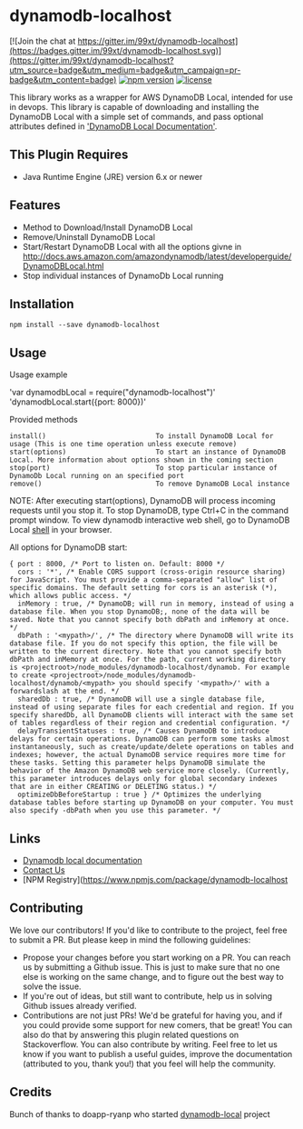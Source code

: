 dynamodb-localhost
=================================
[![Join the chat at https://gitter.im/99xt/dynamodb-localhost](https://badges.gitter.im/99xt/dynamodb-localhost.svg)](https://gitter.im/99xt/dynamodb-localhost?utm_source=badge&utm_medium=badge&utm_campaign=pr-badge&utm_content=badge)
[![npm version](https://badge.fury.io/js/dynamodb-localhost.svg)](https://badge.fury.io/js/dynamodb-localhost)
[![license](https://img.shields.io/npm/l/dynamodb-localhost.svg)](https://www.npmjs.com/package/dynamodb-localhost)

This library works as a wrapper for AWS DynamoDB Local, intended for use in devops. This library is capable of downloading and installing the DynamoDB Local with a simple set of commands, and pass optional attributes defined in ['DynamoDB Local Documentation'](http://docs.aws.amazon.com/amazondynamodb/latest/developerguide/DynamoDBLocal.html).

## This Plugin Requires

* Java Runtime Engine (JRE) version 6.x or newer

## Features

* Method to Download/Install DynamoDB Local
* Remove/Uninstall DynamoDB Local
* Start/Restart DynamoDB Local with all the options givne in http://docs.aws.amazon.com/amazondynamodb/latest/developerguide/DynamoDBLocal.html
* Stop individual instances of DynamoDb Local running

## Installation

`npm install --save dynamodb-localhost`

## Usage

Usage example

'var dynamodbLocal = require("dynamodb-localhost")'
'dynamodbLocal.start({port: 8000})'

Provided methods

```
install()                           To install DynamoDB Local for usage (This is one time operation unless execute remove)
start(options)                      To start an instance of DynamoDB Local. More information about options shown in the coming section
stop(port)                          To stop particular instance of DynamoDb Local running on an specified port
remove()                            To remove DynamoDB Local instance
```

NOTE: After executing start(options), DynamoDB will process incoming requests until you stop it. To stop DynamoDB, type Ctrl+C in the command prompt window. To view dynamodb interactive web shell, go to DynamoDB Local [shell](http://localhost:8000/shell) in your browser.

All options for DynamoDB start:

```
{ port : 8000, /* Port to listen on. Default: 8000 */
  cors : '*', /* Enable CORS support (cross-origin resource sharing) for JavaScript. You must provide a comma-separated "allow" list of specific domains. The default setting for cors is an asterisk (*), which allows public access. */
  inMemory : true, /* DynamoDB; will run in memory, instead of using a database file. When you stop DynamoDB;, none of the data will be saved. Note that you cannot specify both dbPath and inMemory at once. */
  dbPath : '<mypath>/', /* The directory where DynamoDB will write its database file. If you do not specify this option, the file will be written to the current directory. Note that you cannot specify both dbPath and inMemory at once. For the path, current working directory is <projectroot>/node_modules/dynamodb-localhost/dynamob. For example to create <projectroot>/node_modules/dynamodb-localhost/dynamob/<mypath> you should specify '<mypath>/' with a forwardslash at the end. */
  sharedDb : true, /* DynamoDB will use a single database file, instead of using separate files for each credential and region. If you specify sharedDb, all DynamoDB clients will interact with the same set of tables regardless of their region and credential configuration. */
  delayTransientStatuses : true, /* Causes DynamoDB to introduce delays for certain operations. DynamoDB can perform some tasks almost instantaneously, such as create/update/delete operations on tables and indexes; however, the actual DynamoDB service requires more time for these tasks. Setting this parameter helps DynamoDB simulate the behavior of the Amazon DynamoDB web service more closely. (Currently, this parameter introduces delays only for global secondary indexes that are in either CREATING or DELETING status.) */
  optimizeDbBeforeStartup : true } /* Optimizes the underlying database tables before starting up DynamoDB on your computer. You must also specify -dbPath when you use this parameter. */
```

## Links

* [Dynamodb local documentation](http://docs.aws.amazon.com/amazondynamodb/latest/developerguide/DynamoDBLocal.html)
* [Contact Us](mailto:ashanf@99x.lk)
* [NPM Registry](https://www.npmjs.com/package/dynamodb-localhost

## Contributing

We love our contributors! If you'd like to contribute to the project, feel free to submit a PR. But please keep in mind the following guidelines:

* Propose your changes before you start working on a PR. You can reach us by submitting a Github issue. This is just to make sure that no one else is working on the same change, and to figure out the best way to solve the issue.
* If you're out of ideas, but still want to contribute, help us in solving Github issues already verified.
* Contributions are not just PRs! We'd be grateful for having you, and if you could provide some support for new comers, that be great! You can also do that by answering this plugin related questions on Stackoverflow.
You can also contribute by writing. Feel free to let us know if you want to publish a useful guides, improve the documentation (attributed to you, thank you!) that you feel will help the community.

## Credits

Bunch of thanks to doapp-ryanp who started [dynamodb-local](https://github.com/doapp-ryanp/dynamodb-local) project